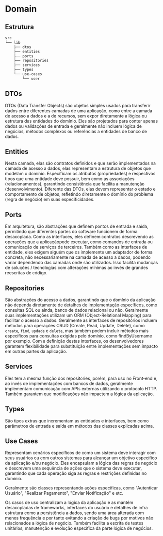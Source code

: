 # Domain

## Estrutura

```sh
src
└── lib
    ├── dtos
    ├── entities
    ├── ports
    ├── repositories
    ├── services
    ├── types
    └── use-cases
        └── user
```

## DTOs

DTOs (Data Transfer Objects) são objetos simples usados para transferir dados entre diferentes camadas de uma aplicação, como entre a camada de acesso a dados e a de recursos, sem expor diretamente a lógica ou estrutura das entidades do domínio. Eles são projetados para conter apenas dados ou validações de entrada e geralmente não incluem lógica de negócios, métodos complexos ou referências a entidades de banco de dados.


## Entities

Nesta camada, elas são contratos definidos e que serão implementados na camada de acesso a dados, elas representam a estrutura de objetos que modelam o domínio. Especificam os atributos (propriedades) e respectivos tipos que uma entidade deve possuir, bem como as associações (relacionamentos), garantindo consistência que facilita a manutenção (desenvolvimento). Diferente das DTOs, elas devem representar o estado e comportamento de objetos, refletindo diretamente o domínio do problema (regra de negócio) em suas especificidades.

## Ports

Em arquitetura, são abstrações que definem pontos de entrada e saída, permitindo que diferentes partes do software funcionem de forma desacoplada. Como as interfaces, eles definem contratos descrevendo as operações que a aplicaçãopode executar, como comandos de entrada ou comunicação de serviços de terceiros. Também como as interfaces de entidade, eles exigem alguém que os implemente um adaptador de forma concreta, não necessariamente na camada de acesso a dados, podendo variar dependendo das camadas onde são utilizados. Isso facilita mudanças de soluções / tecnologias com alterações mínimas ao invés de grandes reescritas de código.

## Repositories

São abstrações do acesso a dados, garantindo que o domínio da aplicação não dependa diretamente de detalhes de implementação específicos, como consultas SQL ou ainda, banco de dados relacional ou não. Geralmente suas implementações utilizam um ORM (Object-Relational Mapping) para facilitar o acesso a dados. Geralmente as interfaces de repositórios incluem métodos para operações CRUD (Create, Read, Update, Delete), como `create`, `find`, `updade` e `delete`, mas também podem incluir métodos mais específicos para consultas exigidas pelo domínio, como findByUsername por exemplo. Com a definição destas interfaces, os desenvolvedores garantem flexibilidade para substituição entre implementações sem impacto em outras partes da aplicação.

## Services

Eles tem a mesma função dos repositories, porém, para uso no Front-end e, ao invés de implementações com bancos de dados, geralmente implementam comunicação com APIs externas utilizando o protocolo HTTP. Também garantem que modificações não impactem a lógica da aplicação.

## Types

São tipos extras que incrementam as entidades e interfaces, bem como parâmetros de entrada e saída em métodos das classes explicadas acima.

## Use Cases

Representam cenários específicos de como um sistema deve interagir com seus usuários ou com outros sistemas para alcançar um objetivo específico da aplicação e/ou negócio. Eles encapsulam  a lógica das regras de negócio e descrevem uma sequência de ações que o sistema deve executar, garantindo que cada operação siga as regras e restrições definidas no domínio.

Geralmente são classes representando ações específicas, como "Autenticar Usuário", "Realizar Pagamento", "Enviar Notificação" e etc.

Os casos de uso centralizam a lógica da aplicação e as mantém desacopladas de frameworks, interfaces do usuário e detalhes de infra estrutura como a persistência a dados, sendo uma área alterada com menos frequência e por tanto evitando a criação de bugs por motivos não relacionados a lógica de negócio. Também facilita a escrita de testes unitários, manutenção e evolução específica da parte lógica de negócios.
